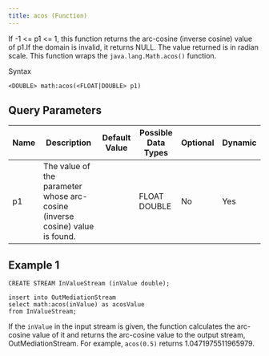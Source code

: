 ```yaml
---
title: acos (Function)
---
```


If -1 \<= p1 \<= 1, this function returns the arc-cosine (inverse cosine) value of p1.If the domain is invalid, it returns NULL. The value returned is in radian scale. This function wraps the `java.lang.Math.acos()` function.

Syntax

    <DOUBLE> math:acos(<FLOAT|DOUBLE> p1)

## Query Parameters

| Name | Description      | Default Value | Possible Data Types | Optional | Dynamic |
|------|-------------------------------|---------------|---------------------|----------|---------|
| p1   | The value of the parameter whose arc-cosine (inverse cosine) value is found. |               | FLOAT DOUBLE        | No       | Yes     |

## Example 1

    CREATE STREAM InValueStream (inValue double);

    insert into OutMediationStream
    select math:acos(inValue) as acosValue
    from InValueStream;

If the `inValue` in the input stream is given, the function calculates the arc-cosine value of it and returns the arc-cosine value to the output stream, OutMediationStream. For example, `acos(0.5)` returns 1.0471975511965979.
